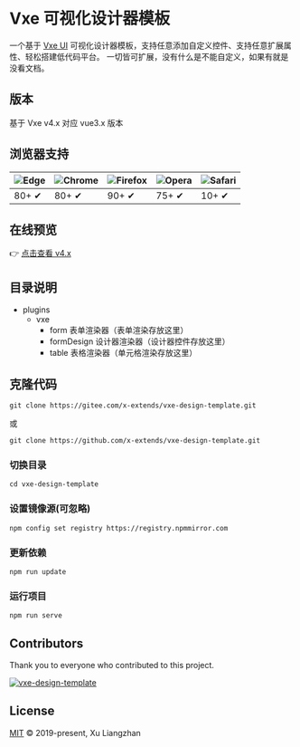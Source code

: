# Vxe 可视化设计器模板

一个基于 [Vxe UI](https://vxeui.com) 可视化设计器模板，支持任意添加自定义控件、支持任意扩展属性、轻松搭建低代码平台。
一切皆可扩展，没有什么是不能自定义，如果有就是没看文档。

## 版本

基于 Vxe v4.x 对应 vue3.x 版本

## 浏览器支持

![Edge](https://raw.github.com/alrra/browser-logos/master/src/edge/edge_48x48.png) | ![Chrome](https://raw.github.com/alrra/browser-logos/master/src/chrome/chrome_48x48.png) | ![Firefox](https://raw.github.com/alrra/browser-logos/master/src/firefox/firefox_48x48.png) | ![Opera](https://raw.github.com/alrra/browser-logos/master/src/opera/opera_48x48.png) | ![Safari](https://raw.github.com/alrra/browser-logos/master/src/safari/safari_48x48.png)
--- | --- | --- | --- | --- |
80+ ✔ | 80+ ✔ | 90+ ✔ | 75+ ✔ | 10+ ✔ |

## 在线预览

👉 [点击查看 v4.x](https://vxeui.com/design-template/)  

## 目录说明

* plugins
  * vxe
    * form 表单渲染器（表单渲染存放这里）
    * formDesign 设计器渲染器（设计器控件存放这里）
    * table 表格渲染器（单元格渲染存放这里）

## 克隆代码
```
git clone https://gitee.com/x-extends/vxe-design-template.git
```
或
```
git clone https://github.com/x-extends/vxe-design-template.git
```

### 切换目录
```
cd vxe-design-template
```

### 设置镜像源(可忽略)
```
npm config set registry https://registry.npmmirror.com
```

### 更新依赖
```
npm run update
```

### 运行项目
```
npm run serve
```

## Contributors

Thank you to everyone who contributed to this project.

[![vxe-design-template](https://contrib.rocks/image?repo=x-extends/vxe-design-template)](https://github.com/x-extends/vxe-design-template/graphs/contributors)

## License

[MIT](LICENSE) © 2019-present, Xu Liangzhan
